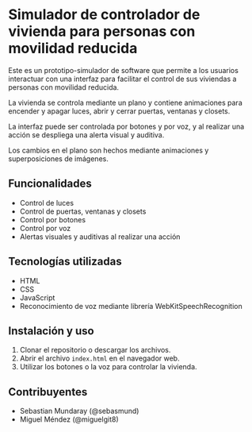 # Simulador de controlador de vivienda para personas con movilidad reducida

Este es un prototipo-simulador de software que permite a los usuarios interactuar con una interfaz para facilitar el control de sus viviendas a personas con movilidad reducida.

La vivienda se controla mediante un plano y contiene animaciones para encender y apagar luces, abrir y cerrar puertas, ventanas y closets.

La interfaz puede ser controlada por botones y por voz, y al realizar una acción se despliega una alerta visual y auditiva.

Los cambios en el plano son hechos mediante animaciones y superposiciones de imágenes.

## Funcionalidades

- Control de luces
- Control de puertas, ventanas y closets
- Control por botones
- Control por voz
- Alertas visuales y auditivas al realizar una acción

## Tecnologías utilizadas

- HTML
- CSS
- JavaScript
- Reconocimiento de voz mediante librería WebKitSpeechRecognition

## Instalación y uso

1. Clonar el repositorio o descargar los archivos.
2. Abrir el archivo `index.html` en el navegador web.
3. Utilizar los botones o la voz para controlar la vivienda.

## Contribuyentes
- Sebastian Mundaray (@sebasmund)
- Miguel Méndez (@miguelgit8)

